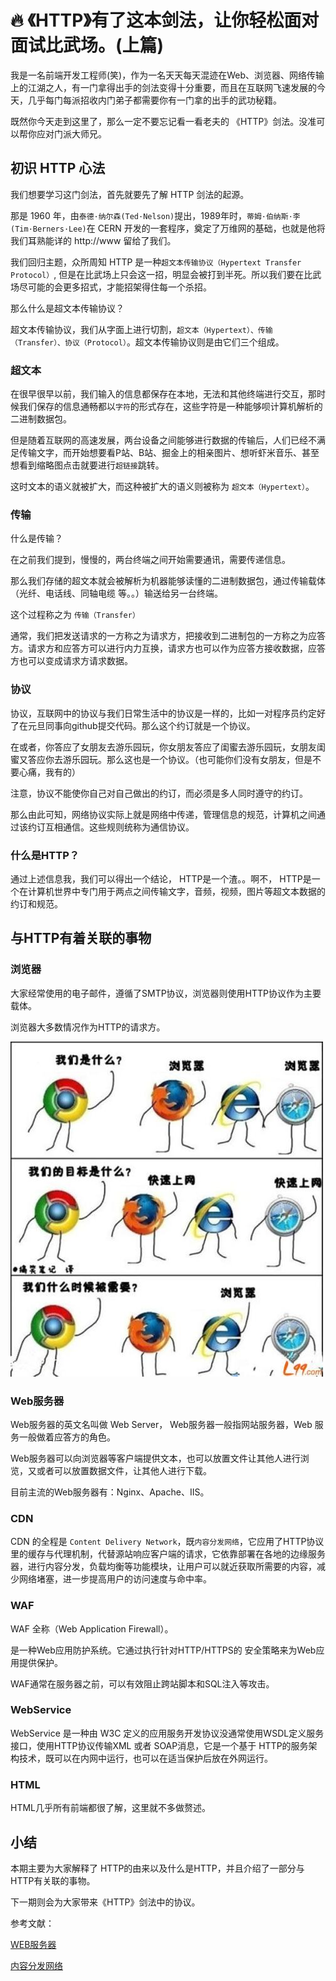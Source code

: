 # 🔥 《HTTP》有了这本剑法，让你轻松面对面试比武场。(上篇)

我是一名前端开发工程师(笑)，作为一名天天每天混迹在Web、浏览器、网络传输上的江湖之人，有一门拿得出手的剑法变得十分重要，而且在互联网飞速发展的今天，几乎每门每派招收内门弟子都需要你有一门拿的出手的武功秘籍。

既然你今天走到这里了，那么一定不要忘记看一看老夫的 《HTTP》剑法。没准可以帮你应对门派大师兄。

## 初识 HTTP 心法

我们想要学习这门剑法，首先就要先了解 HTTP 剑法的起源。

那是 1960 年，由`泰德·纳尔森(Ted·Nelson)`提出，1989年时，`蒂姆·伯纳斯·李(Tim·Berners·Lee)`在 CERN 开发的一套程序，奠定了万维网的基础，也就是他将我们耳熟能详的 http://www 留给了我们。

我们回归主题，众所周知 HTTP 是一种`超文本传输协议（Hypertext Transfer Protocol）`, 但是在比武场上只会这一招，明显会被打到半死。所以我们要在比武场尽可能的会更多招式，才能招架得住每一个杀招。

那么什么是超文本传输协议？

超文本传输协议，我们从字面上进行切割，`超文本（Hypertext）、传输（Transfer）、协议（Protocol）`。超文本传输协议则是由它们三个组成。

### 超文本

在很早很早以前，我们输入的信息都保存在本地，无法和其他终端进行交互，那时候我们保存的信息通畅都以`字符`的形式存在，这些字符是一种能够呗计算机解析的二进制数据包。

但是随着互联网的高速发展，两台设备之间能够进行数据的传输后，人们已经不满足传输文字，而开始想要看P站、B站、掘金上的相亲图片、想听虾米音乐、甚至想看到缩略图点击就要进行`超链接`跳转。

这时文本的语义就被扩大，而这种被扩大的语义则被称为 `超文本（Hypertext）`。

### 传输

什么是传输？

在之前我们提到，慢慢的，两台终端之间开始需要通讯，需要传递信息。

那么我们存储的超文本就会被解析为机器能够读懂的二进制数据包，通过传输载体（光纤、电话线、同轴电缆 等。。）输送给另一台终端。

这个过程称之为 `传输（Transfer）`

通常，我们把发送请求的一方称之为请求方，把接收到二进制包的一方称之为应答方。请求方和应答方可以进行内力互换，请求方也可以作为应答方接收数据，应答方也可以变成请求方请求数据。

### 协议

协议，互联网中的协议与我们日常生活中的协议是一样的，比如一对程序员约定好了在元旦同事向github提交代码。那么这个约订就是一个协议。

在或者，你答应了女朋友去游乐园玩，你女朋友答应了闺蜜去游乐园玩，女朋友闺蜜又答应你去游乐园玩。那么这也是一个协议。（也可能你们没有女朋友，但是不要心痛，我有的）

注意，协议不能使你自己对自己做出的约订，而必须是多人同时遵守的约订。

那么由此可知，网络协议实际上就是网络中传递，管理信息的规范，计算机之间通过该约订互相通信。这些规则统称为通信协议。

### 什么是HTTP？

通过上述信息我，我们可以得出一个结论， HTTP是一个渣。。啊不， HTTP是一个在计算机世界中专门用于两点之间传输文字，音频，视频，图片等超文本数据的约订和规范。

## 与HTTP有着关联的事物

### 浏览器

大家经常使用的电子邮件，遵循了SMTP协议，浏览器则使用HTTP协议作为主要载体。

浏览器大多数情况作为HTTP的请求方。

![这几个浏览器都遵守了HTTP协议](../../assets/front-end/pic.jpg)

### Web服务器

Web服务器的英文名叫做 Web Server， Web服务器一般指网站服务器，Web 服务一般做着应答方的角色。

Web服务器可以向浏览器等客户端提供文本，也可以放置文件让其他人进行浏览，又或者可以放置数据文件，让其他人进行下载。

目前主流的Web服务器有：Nginx、Apache、IIS。

### CDN

CDN 的全程是 `Content Delivery Network`，既`内容分发网络`，它应用了HTTP协议里的缓存与代理机制，代替源站响应客户端的请求，它依靠部署在各地的边缘服务器，进行内容分发，负载均衡等功能模块，让用户可以就近获取所需要的内容，减少网络堵塞，进一步提高用户的访问速度与命中率。

### WAF

WAF 全称（Web Application Firewall）。

是一种Web应用防护系统。它通过执行针对HTTP/HTTPS的 安全策略来为Web应用提供保护。

WAF通常在服务器之前，可以有效阻止跨站脚本和SQL注入等攻击。

### WebService

WebService 是一种由 W3C 定义的应用服务开发协议没通常使用WSDL定义服务接口，使用HTTP协议传输XML 或者 SOAP消息，它是一个基于 HTTP的服务架构技术，既可以在内网中运行，也可以在适当保护后放在外网运行。

### HTML

HTML几乎所有前端都很了解，这里就不多做赘述。

## 小结

本期主要为大家解释了 HTTP的由来以及什么是HTTP，并且介绍了一部分与HTTP有关联的事物。

下一期则会为大家带来《HTTP》剑法中的协议。

参考文献：

[WEB服务器](https://baike.baidu.com/item/WEB%E6%9C%8D%E5%8A%A1%E5%99%A8/8390210?fr=aladdin)

[内容分发网络](https://baike.baidu.com/item/%E5%86%85%E5%AE%B9%E5%88%86%E5%8F%91%E7%BD%91%E7%BB%9C/4034265)
